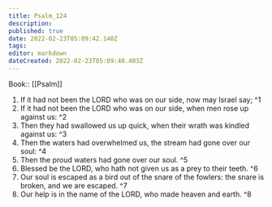 ```yaml
---
title: Psalm_124
description: 
published: true
date: 2022-02-23T05:09:42.140Z
tags: 
editor: markdown
dateCreated: 2022-02-23T05:09:40.403Z
---
```


 Book:: [[Psalm]]
 1. If it had not been the LORD who was on our side, now may Israel say; ^1
 2. If it had not been the LORD who was on our side, when men rose up against us: ^2
 3. Then they had swallowed us up quick, when their wrath was kindled against us: ^3
 4. Then the waters had overwhelmed us, the stream had gone over our soul: ^4
 5. Then the proud waters had gone over our soul. ^5
 6. Blessed be the LORD, who hath not given us as a prey to their teeth. ^6
 7. Our soul is escaped as a bird out of the snare of the fowlers: the snare is broken, and we are escaped. ^7
 8. Our help is in the name of the LORD, who made heaven and earth. ^8
